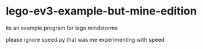 # lego-ev3-example-but-mine-edition

its an example program for lego mindstorms

please ignore speed.py that was me experimenting with speed
